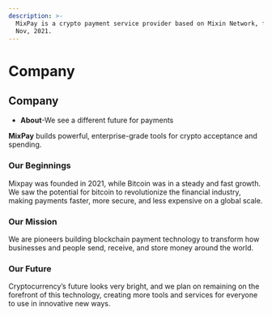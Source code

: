 ```yaml
---
description: >-
  MixPay is a crypto payment service provider based on Mixin Network, founded in
  Nov, 2021.
---
```


# Company

## Company <a href="#company" id="company"></a>

* **About**-We see a different future for payments

**MixPay** builds powerful, enterprise-grade tools for crypto acceptance and spending.

### Our Beginnings <a href="#our-beginnings" id="our-beginnings"></a>

Mixpay was founded in 2021, while Bitcoin was in a steady and fast growth. We saw the potential for bitcoin to revolutionize the financial industry, making payments faster, more secure, and less expensive on a global scale.

### Our Mission <a href="#our-mission" id="our-mission"></a>

We are pioneers building blockchain payment technology to transform how businesses and people send, receive, and store money around the world.

### Our Future <a href="#our-future" id="our-future"></a>

Cryptocurrency’s future looks very bright, and we plan on remaining on the forefront of this technology, creating more tools and services for everyone to use in innovative new ways.

### &#x20;<a href="#investors" id="investors"></a>
